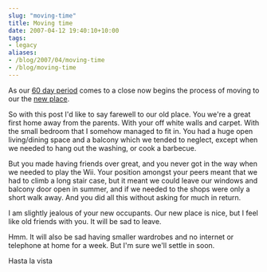 ```yaml
---
slug: "moving-time"
title: Moving time
date: 2007-04-12 19:40:10+10:00
tags:
- legacy
aliases:
- /blog/2007/04/moving-time
- /blog/moving-time
---
```


As our <a href="./ousted-our-owners">60 day period</a> comes to a close now begins the process of moving to our the <a href="./sunny-mornings-grass-covered-fresh-dew">new place</a>.

So with this post I'd like to say farewell to our old place. You we're a great first home away from the parents. With your off white walls and carpet. With the small bedroom that I somehow managed to fit in. You had a huge open living/dining space and a balcony which we tended to neglect, except when we needed to hang out the washing, or cook a barbecue.

But you made having friends over great, and you never got in the way when we needed to play the Wii. Your position amongst your peers meant that we had to climb a long stair case, but it meant we could leave our windows and balcony door open in summer, and  if we needed to the shops were only a short walk away. And you did all this without asking for much in return.

I am slightly jealous of your new occupants. Our new place is nice, but I feel like old friends with you. It will be sad to leave.


Hmm. It will also be sad having smaller wardrobes and no internet or telephone at home for a week. But I'm sure we'll settle in soon.

Hasta la vista<!--more-->
